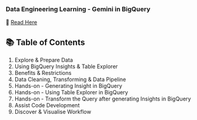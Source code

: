 ### Data Engineering Learning - Gemini in BigQuery
📘 <a href='https://fern-stop-81f.notion.site/Gemini-in-BigQuery-1e813f9f5c0380b49de0fd4d5b699368?pvs=4'> Read Here </a> 

## 📚 Table of Contents
1. Explore & Prepare Data
2. Using BigQuery Insights & Table Explorer
3. Benefits & Restrictions
4. Data Cleaning, Transforming & Data Pipeline
5. Hands-on - Generating Insight in BigQuery
6. Hands-on - Using Table Explorer in BigQuery
7. Hands-on - Transform the Query after generating Insights in BigQuery
8. Assist Code Development
9. Discover & Visualise Workflow
